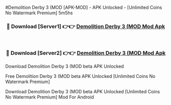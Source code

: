 #Demolition Derby 3 (MOD [APK-MOD] - APK Unlocked - [Unlimited Coins No Watermark Premium] 5m5hs



<div align="center">

<h3>🔴 Download [Server1] 👉👉 <a href="https://momento.my/?title=Demolition_Derby_3_(MOD">Demolition Derby 3 (MOD Mod Apk</a></h3><br>

<h3>🔴 Download [Server2] 👉👉 <a href="https://momento.my/?title=Demolition_Derby_3_(MOD">Demolition Derby 3 (MOD Mod Apk</a></h3>
</div>



Download Demolition Derby 3 (MOD beta APK Unlocked

Free Demolition Derby 3 (MOD beta APK Unlocked [Unlimited Coins No Watermark Premium]

Download Demolition Derby 3 (MOD beta APK Unlocked [Unlimited Coins No Watermark Premium] Mod For Android
